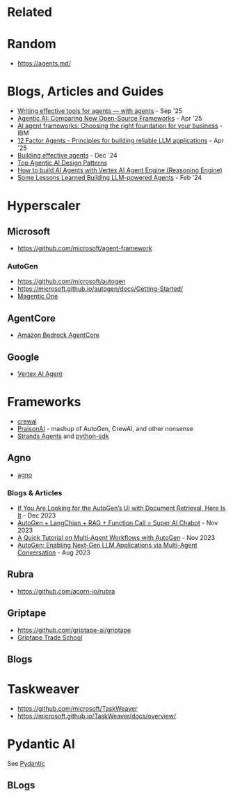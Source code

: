 # Related

# Random
- https://agents.md/

# Blogs, Articles and Guides
- [Writing effective tools for agents — with agents](https://www.anthropic.com/engineering/writing-tools-for-agents) - Sep '25
- [Agentic AI: Comparing New Open-Source Frameworks](https://medium.com/data-science-collective/agentic-ai-comparing-new-open-source-frameworks-21ec676732df) - Apr '25
- [AI agent frameworks: Choosing the right foundation for your business](https://www.ibm.com/think/insights/top-ai-agent-frameworks) - IBM
- [12 Factor Agents - Principles for building reliable LLM applications](https://github.com/humanlayer/12-factor-agents) - Apr '25
- [Building effective agents](https://www.anthropic.com/research/building-effective-agents) - Dec '24
- [Top Agentic AI Design Patterns](https://medium.com/@yugank.aman/top-agentic-ai-design-patterns-for-architecting-ai-systems-397798b44d5c)
- [How to build AI Agents with Vertex AI Agent Engine (Reasoning Engine)](https://medium.com/google-cloud/ai-agents-8eb2b6edea9b)
- [Some Lessons Learned Building LLM-powered Agents](https://mg.dev/lessons-learned-building-ai-agents/) - Feb '24

# Hyperscaler

## Microsoft
- https://github.com/microsoft/agent-framework

### AutoGen
- https://github.com/microsoft/autogen
- https://microsoft.github.io/autogen/docs/Getting-Started/
- [Magentic One](https://github.com/microsoft/autogen/tree/main/python/packages/autogen-magentic-one)

## AgentCore
- [Amazon Bedrock AgentCore](https://docs.aws.amazon.com/bedrock-agentcore/)

## Google
- [Vertex AI Agent](./gcp/agents.md)

# Frameworks
- [crewai](https://www.crewai.com/open-source)
- [PraisonAI](https://github.com/MervinPraison/PraisonAI/) - mashup of AutoGen, CrewAI, and other nonsense
- [Strands Agents](https://strandsagents.com/) and [python-sdk](https://github.com/strands-agents/sdk-python)

## Agno
- [agno](./agno.md)

### Blogs & Articles
- [If You Are Looking for the AutoGen’s UI with Document Retrieval, Here Is It](https://medium.com/gitconnected/if-you-are-looking-for-the-autogens-ui-with-document-retrieval-here-is-it-a38a4f9ec5a9) - Dec 2023
- [AutoGen + LangChian + RAG + Function Call = Super AI Chabot](https://medium.com/gitconnected/autogen-langchian-rag-function-call-super-ai-chabot-3951911607f2) - Nov 2023
- [A Quick Tutorial on Multi-Agent Workflows with AutoGen](https://medium.com/ai-mind-labs/a-quick-tutorial-on-multi-agent-workflows-with-autogen-354a394d3df1) - Nov 2023
- [AutoGen: Enabling Next-Gen LLM Applications via Multi-Agent Conversation](https://www.microsoft.com/en-us/research/publication/autogen-enabling-next-gen-llm-applications-via-multi-agent-conversation-framework/) - Aug 2023

## Rubra
- https://github.com/acorn-io/rubra

## Griptape
- https://github.com/griptape-ai/griptape
- [Griptape Trade School](https://learn.griptape.ai/latest/)

## Blogs
# Taskweaver
- https://github.com/microsoft/TaskWeaver
- https://microsoft.github.io/TaskWeaver/docs/overview/

# Pydantic AI
See [Pydantic](../python/pydantic.md)

## BLogs
